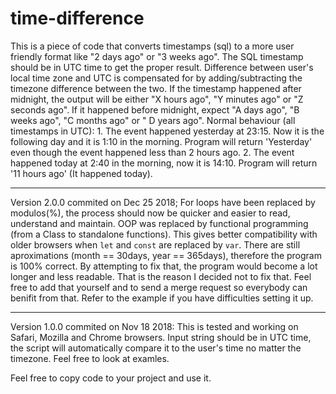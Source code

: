 # time-difference
This is a piece of code that converts timestamps (sql) to a more user friendly format like "2 days ago" or "3 weeks ago".
The SQL timestamp should be in UTC time to get the proper result. Difference between user's local time zone and UTC is compensated for by adding/subtracting the timezone difference between the two.
If the timestamp happened after midnight, the output will be either "X hours ago", "Y minutes ago" or "Z seconds ago".
If it happened before midnight, expect "A days ago", "B weeks ago", "C months ago" or " D years ago".
Normal behaviour (all timestamps in UTC):
    1. The event happened yesterday at 23:15. Now it is the following day and it is 1:10 in the morning. Program will return 'Yesterday' even though the event happened less than 2 hours ago.
    2. The event happened today at 2:40 in the morning, now it is 14:10. Program will return '11 hours ago' (It happened today).

_________________________________________________________________________________________________________________________
Version 2.0.0 commited on Dec 25 2018;
For loops have been replaced by modulos(%), the process should now be quicker and easier to read, understand and maintain.
OOP was replaced by functional programming (from a Class to standalone functions). This gives better compatibility with older browsers when `let` and `const` are replaced by `var`.
There are still aproximations (month == 30days, year == 365days), therefore the program is 100% correct. By attempting to fix that, the program would become a lot longer and less readable. That is the reason I decided not to fix that. Feel free to add that yourself and to send a merge request so everybody can benifit from that.
Refer to the example if you have difficulties setting it up.

_________________________________________________________________________________________________________________________
Version 1.0.0 commited on Nov 18 2018:
This is tested and working on Safari, Mozilla and Chrome browsers.
Input string should be in UTC time, the script will automatically compare it to the user's time no matter the timezone.
Feel free to look at examles.


Feel free to copy code to your project and use it.

